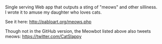 Single serving Web app that outputs a sting of "meows" and other silliness.
I wrote it to amuse my daughter who loves cats. 

See it here:   http://pabloart.org/meows.php

Though not in the GitHub version, the Meowbot listed above also tweets meows:
https://twitter.com/CatSlappy